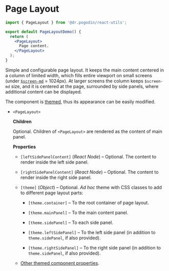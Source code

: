 # Page Layout

```jsx
import { PageLayout } from '@dr.pogodin/react-utils';

export default PageLayoutDemo() {
  return (
    <PageLayout>
      Page content.
    </PageLayout>
  );
}
```

Simple and configurable page layout. It keeps the main content centered in
a column of limited width, which fills entire viewport on small screens (under
[`$screen-md`](https://github.com/birdofpreyru/react-utils/blob/master/docs/scss-mixins.md#media-mixins) = 1024px).
At larger screens the column keeps `$screen-md` size, and it is centered at
the page, surrounded by side panels, where additional content can be displayed.

The component is [themed](react-themes.md), thus its appearance can be easily
modified.

- `<PageLayout>`

  **Children**

  Optional. Children of `<PageLayout>` are rendered as the content of main
  panel.

  **Properties**

  - `[leftSidePanelContent]` (_React Node_) &ndash; Optional. The content
    to render inside the left side panel.

  - `[rightSidePanelContent]` (_React Node_) &ndash; Optional. The content
    to render inside the right side panel.

  - `[theme]` (_Object_) &ndash; Optional. _Ad hoc_ theme with CSS classes to
    add to different page layout parts:

    - `[theme.container]` &ndash; To the root container of page layout.

    - `[theme.mainPanel]` &ndash; To the main content panel.

    - `[theme.sidePanel]` &ndash; To each side panel.

    - `[theme.leftSidePanel]` &ndash; To the left side panel (in addition to
      `theme.sidePanel`, if also provided).
    
    - `[theme.rightSidePanel]` &ndash; To the right side panel (in addition to
      `theme.sidePanel`, if also provided).

  - [Other themed component properties](https://www.npmjs.com/package/@dr.pogodin/react-themes#themed-component-properties).
